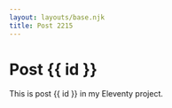 ```yaml
---
layout: layouts/base.njk
title: Post 2215
---
```


# Post {{ id }}

This is post {{ id }} in my Eleventy project.
